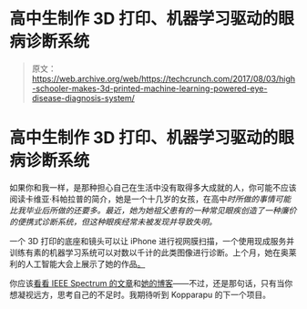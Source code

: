 # 高中生制作 3D 打印、机器学习驱动的眼病诊断系统 

> 原文：<https://web.archive.org/web/https://techcrunch.com/2017/08/03/high-schooler-makes-3d-printed-machine-learning-powered-eye-disease-diagnosis-system/>

# 高中生制作 3D 打印、机器学习驱动的眼病诊断系统

如果你和我一样，是那种担心自己在生活中没有取得多大成就的人，你可能不应该阅读卡维亚·科帕拉普的简介，她是一个十几岁的女孩，在高中*时所做的事情可能比我毕业后所做的还要多。最近，她为她祖父患有的一种常见眼疾创造了一种廉价的便携式诊断系统，但这种眼疾经常未被发现并导致失明。*

一个 3D 打印的底座和镜头可以让 iPhone 进行视网膜扫描，一个使用现成服务并训练有素的机器学习系统可以对数以千计的此类图像进行诊断。上个月，她在奥莱利的人工智能大会上展示了她的作品[。](https://web.archive.org/web/20230220000533/https://conferences.oreilly.com/artificial-intelligence/ai-ny/public/schedule/speaker/289188)

你应该[看看 IEEE Spectrum 的文章](https://web.archive.org/web/20230220000533/http://spectrum.ieee.org/the-human-os/biomedical/diagnostics/teenage-whiz-kid-invents-an-ai-system-to-diagnose-her-grandfathers-eye-disease)和[她的博客](https://web.archive.org/web/20230220000533/https://compscikavya.wordpress.com/blog/)——不过，还是那句话，只有当你想凝视远方，思考自己的不足时。我期待听到 Kopparapu 的下一个项目。